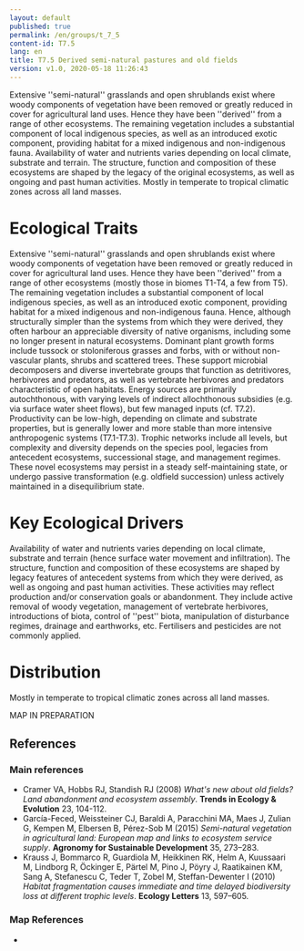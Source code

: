 ```yaml
---
layout: default
published: true
permalink: /en/groups/t_7_5
content-id: T7.5
lang: en
title: T7.5 Derived semi-natural pastures and old fields
version: v1.0, 2020-05-18 11:26:43
---
```


Extensive ''semi-natural'' grasslands and open shrublands exist where woody components of vegetation have been removed or greatly reduced in cover for agricultural land uses. Hence they have been ''derived'' from a range of other ecosystems. The remaining vegetation includes a substantial component of local indigenous species, as well as an introduced exotic component, providing habitat for a mixed indigenous and non-indigenous fauna. Availability of water and nutrients varies depending on local climate, substrate and terrain. The structure, function and composition of these ecosystems are shaped by the legacy of the original ecosystems, as well as ongoing and past human activities. Mostly in temperate to tropical climatic zones across all land masses.

# Ecological Traits
 
Extensive ''semi-natural'' grasslands and open shrublands exist where woody components of vegetation have been removed or greatly reduced in cover for agricultural land uses. Hence they have been ''derived'' from a range of other ecosystems (mostly those in biomes T1-T4, a few from T5). The remaining vegetation includes a substantial component of local indigenous species, as well as an introduced exotic component, providing habitat for a mixed indigenous and non-indigenous fauna. Hence, although structurally simpler than the systems from which they were derived, they often harbour an appreciable diversity of native organisms, including some no longer present in natural ecosystems. Dominant plant growth forms include tussock or stoloniferous grasses and forbs, with or without non-vascular plants, shrubs and scattered trees. These support microbial decomposers and diverse invertebrate groups that function as detritivores, herbivores and predators, as well as vertebrate herbivores and predators characteristic of open habitats. Energy sources are primarily autochthonous, with varying levels of indirect allochthonous subsidies (e.g. via surface water sheet flows), but few managed inputs (cf. T7.2). Productivity can be low-high, depending on climate and substrate properties, but is generally lower and more stable than more intensive anthropogenic systems (T7.1-T7.3). Trophic networks include all levels, but complexity and diversity depends on the species pool, legacies from antecedent ecosystems, successional stage, and management regimes. These novel ecosystems may persist in a steady self-maintaining state, or undergo passive transformation (e.g. oldfield succession) unless actively maintained in a disequilibrium state. 
 
# Key Ecological Drivers
 
Availability of water and nutrients varies depending on local climate, substrate and terrain (hence surface water movement and infiltration). The structure, function and composition of these ecosystems are shaped by legacy features of antecedent systems from which they were derived, as well as ongoing and past human activities. These activities may reflect production and/or conservation goals or abandonment. They include active removal of woody vegetation, management of vertebrate herbivores, introductions of biota, control of ''pest'' biota, manipulation of disturbance regimes, drainage and earthworks, etc. Fertilisers and pesticides are not commonly applied.
 
# Distribution
 
Mostly in temperate to tropical climatic zones across all land masses.

MAP IN PREPARATION

## References

### Main references
* Cramer VA, Hobbs RJ, Standish RJ (2008) *What's new about old fields? Land abandonment and ecosystem assembly*. **Trends in Ecology & Evolution** 23, 104-112.
* García-Feced, Weissteiner CJ, Baraldi A, Paracchini MA, Maes J, Zulian G, Kempen M, Elbersen B, Pérez-Sob M (2015) *Semi-natural vegetation in agricultural land: European map and links to ecosystem service supply*. **Agronomy for Sustainable Development** 35, 273–283.
* Krauss J, Bommarco R, Guardiola M, Heikkinen RK, Helm A, Kuussaari M, Lindborg R, Öckinger E, Pärtel M, Pino J, Pöyry J, Raatikainen KM, Sang A, Stefanescu C, Teder T, Zobel M, Steffan-Dewenter I (2010) *Habitat fragmentation causes immediate and time delayed biodiversity loss at different trophic levels*. **Ecology Letters** 13, 597–605.

### Map References
* 
